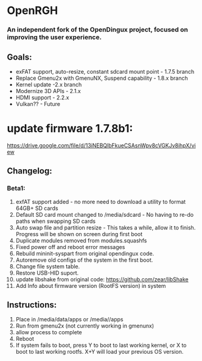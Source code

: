 # OpenRGH<br>
### An independent fork of the OpenDingux project, focused on improving the user experience. 

## Goals:
* exFAT support, auto-resize, constant sdcard mount point - 1.7.5 branch
* Replace Gmenu2x with GmenuNX, Suspend capability - 1.8.x branch
* Kernel update -2.x branch
* Modernize 3D APIs - 2.1.x
* HDMI support - 2.2.x
* Vulkan?? - Future

# update firmware 1.7.8b1: <br>
https://drive.google.com/file/d/13iNEBQlbFkueCSAsnWpv8cVGKJv8ihpX/view

## Changelog:<br>
### Beta1:<br>
1. exfAT support added - no more need to download a utility to format 64GB+ SD cards
2. Default SD card mount changed to /media/sdcard - No having to re-do paths when swapping SD cards
3. Auto swap file and partition resize - This takes a while, allow it to finish.  Progress will be shown on screen during first boot
4. Duplicate modules removed from modules.squashfs 
6. Fixed power off and reboot error messages
7. Rebuild mininit-syspart from original opendingux code.
8. Autoremove old configs of the system in the first boot.
9. Change file system table.
10. Restore USB-HID suport.
11. update libshake from original code: https://github.com/zear/libShake
12. Add Info about firmware version (RootFS version) in system

## Instructions:<br>
1. Place in /media/data/apps or /media/<your SD card>/apps
2. Run from gmenu2x (not currently working in gmenunx)
3. allow process to complete
4. Reboot
5. If system fails to boot, press Y to boot to last working kernel, or X to boot to last working rootfs. X+Y will load your previous OS version.

